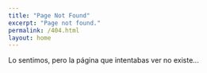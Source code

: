 ```yaml
---
title: "Page Not Found"
excerpt: "Page not found."
permalink: /404.html
layout: home
---
```


Lo sentimos, pero la página que intentabas ver no existe...